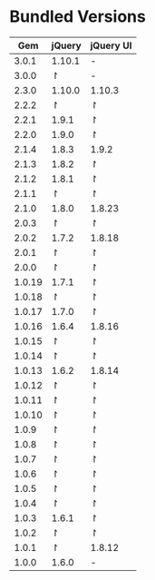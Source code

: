 # Bundled Versions

| Gem | jQuery | jQuery UI |
|-----|--------|-----------|
| 3.0.1 | 1.10.1 | - |
| 3.0.0 | ↾ | - |
| 2.3.0 | 1.10.0 | 1.10.3 |
| 2.2.2 | ↾ | ↾ |
| 2.2.1 | 1.9.1 | ↾ |
| 2.2.0 | 1.9.0 | ↾ |
| 2.1.4 | 1.8.3 | 1.9.2 |
| 2.1.3 | 1.8.2 | ↾ |
| 2.1.2 | 1.8.1 | ↾ |
| 2.1.1 | ↾ | ↾ |
| 2.1.0 | 1.8.0 | 1.8.23 |
| 2.0.3 | ↾ | ↾ |
| 2.0.2 | 1.7.2 | 1.8.18 |
| 2.0.1 | ↾ | ↾ |
| 2.0.0 | ↾ | ↾ |
| 1.0.19 | 1.7.1 | ↾ |
| 1.0.18 | ↾ | ↾ |
| 1.0.17 | 1.7.0 | ↾ |
| 1.0.16 | 1.6.4 | 1.8.16 |
| 1.0.15 | ↾ | ↾ |
| 1.0.14 | ↾ | ↾ |
| 1.0.13 | 1.6.2 | 1.8.14 |
| 1.0.12 | ↾ | ↾ |
| 1.0.11 | ↾ | ↾ |
| 1.0.10 | ↾ | ↾ |
| 1.0.9 | ↾ | ↾ |
| 1.0.8 | ↾ | ↾ |
| 1.0.7 | ↾ | ↾ |
| 1.0.6 | ↾ | ↾ |
| 1.0.5 | ↾ | ↾ |
| 1.0.4 | ↾ | ↾ |
| 1.0.3 | 1.6.1 | ↾ |
| 1.0.2 | ↾ | ↾ |
| 1.0.1 | ↾ | 1.8.12 |
| 1.0.0 | 1.6.0 | - |
